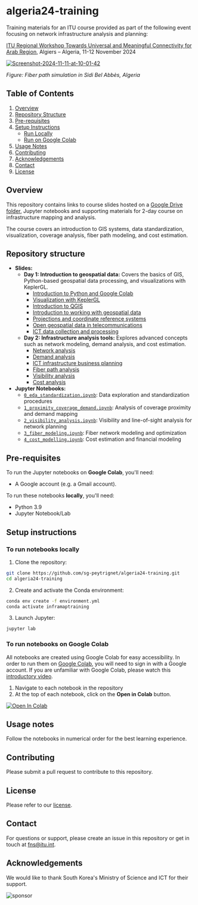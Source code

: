 # algeria24-training

Training materials for an ITU course provided as part of the following event focusing on network infrastructure analysis and planning:

[ITU Regional Workshop Towards Universal and Meaningful Connectivity for Arab Region](https://www.itu.int/en/ITU-D/Regional-Presence/ArabStates/Pages/Events/2024/MeaningfulConnectivity/MConn.aspx), Algiers – Algeria, 11-12 November 2024

<a href="https://ibb.co/ftvCtyQ"><img src="https://i.ibb.co/3Wz0Wjk/Screenshot-2024-11-11-at-10-01-42.png" alt="Screenshot-2024-11-11-at-10-01-42" border="0"></a>

_Figure: Fiber path simulation in Sidi Bel Abbès, Algeria_

## Table of Contents

1. [Overview](#overview)
2. [Repository Structure](#repository-structure)
3. [Pre-requisites](#pre-requisites)
4. [Setup Instructions](#setup-instructions)
   - [Run Locally](#to-run-notebooks-locally)
   - [Run on Google Colab](#to-run-notebooks-on-google-colab)
5. [Usage Notes](#usage-notes)
6. [Contributing](#contributing)
7. [Acknowledgements](#acknowledgements)
8. [Contact](#contact)
9. [License](#license)

## Overview

This repository contains links to course slides hosted on a [Google Drive folder](https://drive.google.com/drive/folders/1-4AfC8c9T6JMUHEtFtCyKlLG3kGGERIL?usp=sharing), Jupyter notebooks and supporting materials for 2-day course on infrastructure mapping and analysis.

The course covers an introduction to GIS systems, data standardization, visualization, coverage analysis, fiber path modeling, and cost estimation.

## Repository structure

- **Slides:**
    - **Day 1: Introduction to geospatial data:** Covers the basics of GIS, Python-based geospatial data processing, and visualizations with KeplerGL.
        - [Introduction to Python and Google Colab](https://docs.google.com/presentation/d/1tEIVCvb1jg2W_CS8A1l6VXxEQgrczHV8/edit?usp=drive_link&ouid=110166480978407115454&rtpof=true&sd=true)
        - [Visualization with KeplerGL](https://docs.google.com/presentation/d/1_HZsWGcwOvX-Pa4kFjlvza4m0K311EP4/edit?usp=drive_link&ouid=110166480978407115454&rtpof=true&sd=true)
        - [Introduction to QGIS](https://docs.google.com/presentation/d/15INri2v9S72rlaeca5pQ1jSz4aRHX8na/edit?usp=drive_link&ouid=110166480978407115454&rtpof=true&sd=true)
        - [Introduction to working with geospatial data](https://docs.google.com/presentation/d/1xRUdM9k82wZLib_vweeiH3mF4XSlKmQp/edit?usp=drive_link&ouid=110166480978407115454&rtpof=true&sd=true)
        - [Projections and coordinate reference systems](https://docs.google.com/presentation/d/1PO7kVzpYnWp0P-H-1veo10Peu_fwoTwH/edit?usp=drive_link&ouid=110166480978407115454&rtpof=true&sd=true)
        - [Open geospatial data in telecommunications](https://docs.google.com/presentation/d/1nHZnf2F1kje_mxuW1e9UV-G02RBAb79Z/edit?usp=drive_link&ouid=110166480978407115454&rtpof=true&sd=true)
        - [ICT data collection and processing](https://docs.google.com/presentation/d/1JBSYWGjTfd06zPZbCO7ZxUogQ3Y1F82C/edit?usp=drive_link&ouid=110166480978407115454&rtpof=true&sd=true)
    - **Day 2: Infrastructure analysis tools:** Explores advanced concepts such as network modeling, demand analysis, and cost estimation.
        - [Network analysis](https://docs.google.com/presentation/d/1XAxjJScfZkU8KMzbHWv53H_FonTibvBu/edit?usp=drive_link&ouid=110166480978407115454&rtpof=true&sd=true)
        - [Demand analysis](https://docs.google.com/presentation/d/1f3eJDYS5WBYDcZyzOMgHA8HwQymqxkJH/edit?usp=drive_link&ouid=110166480978407115454&rtpof=true&sd=true)
        - [ICT infrastructure business planning](https://docs.google.com/presentation/d/1s4rMN5QZQv5r3q9A2nSzQgWoARpcrp8_/edit?usp=drive_link&ouid=110166480978407115454&rtpof=true&sd=true)
        - [Fiber path analysis](https://docs.google.com/presentation/d/1t1SSuF3vlDaIvWTYrhOB3pWFfSYqPPRo/edit?usp=drive_link&ouid=110166480978407115454&rtpof=true&sd=true)
        - [Visibility analysis](https://docs.google.com/presentation/d/17q7peog0sNe90KYfLtQJmFi3YP-2iCu0/edit?usp=drive_link&ouid=110166480978407115454&rtpof=true&sd=true)
        - [Cost analysis](https://docs.google.com/presentation/d/1JvHnThJJXZyLwUU8cfL-0dFC3QUgLBVY/edit?usp=drive_link&ouid=110166480978407115454&rtpof=true&sd=true)
- **Jupyter Notebooks:**
    - [`0_eda_standardization.ipynb`](0_eda_standardization.ipynb): Data exploration and standardization procedures
    - [`1_proximity_coverage_demand.ipynb`](1_proximity_coverage_demand.ipynb): Analysis of coverage proximity and demand mapping
    - [`2_visibility_analysis.ipynb`](2_visibility_analysis.ipynb): Visibility and line-of-sight analysis for network planning
    - [`3_fiber_modeling.ipynb`](3_fiber_modeling.ipynb): Fiber network modeling and optimization
    - [`4_cost_modelling.ipynb`](4_cost_modelling.ipynb): Cost estimation and financial modeling

## Pre-requisites

To run the Jupyter notebooks on **Google Colab**, you'll need:
- A Google account (e.g. a Gmail account).

To run these notebooks **locally**, you'll need:

- Python 3.9
- Jupyter Notebook/Lab

## Setup instructions

### To run notebooks locally

1. Clone the repository:

```bash
git clone https://github.com/sg-peytrignet/algeria24-training.git
cd algeria24-training
```

2. Create and activate the Conda environment:

```bash
conda env create -f environment.yml
conda activate inframaptraining
```

3. Launch Jupyter:

```bash
jupyter lab
```

### To run notebooks on Google Colab

All notebooks are created using Google Colab for easy accessibility. In order to run them on [Google Colab](https://colab.research.google.com/), you will need to sign in with a Google account. If you are unfamiliar with Google Colab, please watch this [introductory video](https://www.youtube.com/watch?v=inN8seMm7UI).

1. Navigate to each notebook in the repository
2. At the top of each notebook, click on the **Open in Colab** button.

<a href="https://colab.research.google.com/github/sg-peytrignet/algeria24-training/blob/main/3_fiber_modeling.ipynb" target="_parent"><img src="https://colab.research.google.com/assets/colab-badge.svg" alt="Open In Colab"/></a>

## Usage notes

Follow the notebooks in numerical order for the best learning experience.

## Contributing

Please submit a pull request to contribute to this repository.

## License

Please refer to our [license](LICENSE).

## Contact

For questions or support, please create an issue in this repository or get in touch at fns@itu.int.

## Acknowledgements

We would like to thank South Korea's Ministry of Science and ICT for their support.

![sponsor](https://i.ibb.co/tXQqP2S/image.jpg)